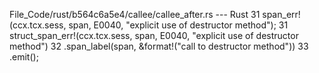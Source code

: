 File_Code/rust/b564c6a5e4/callee/callee_after.rs --- Rust
31         span_err!(ccx.tcx.sess, span, E0040, "explicit use of destructor method");                                                                        31         struct_span_err!(ccx.tcx.sess, span, E0040, "explicit use of destructor method")
                                                                                                                                                             32             .span_label(span, &format!("call to destructor method"))
                                                                                                                                                             33             .emit();

